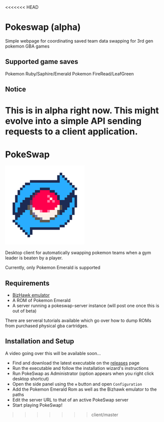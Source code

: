 <<<<<<< HEAD
# Pokeswap (alpha)

Simple webpage for coordinating saved team data swapping for 3rd gen pokemon GBA games

## Supported game saves

Pokemon Ruby/Saphire/Emerald
Pokemon FireRead/LeafGreen

## Notice

This is in alpha right now.  This might evolve into a simple API sending requests to a client application.
=======
# PokeSwap

![](resources/pokeswap_icon.png)

Desktop client for automatically swapping pokemon teams when a gym leader is beaten by a player.

Currently, only Pokemon Emerald is supported

## Requirements

 - [BizHawk emulator](http://tasvideos.org/BizHawk.html)
 - A ROM of Pokemon Emerald
 - A server running a pokeswap-server instance (will post one once this is out of beta)
 
 There are serveral tutorials available which go over how to dump ROMs from purchased physical gba cartridges.

 ## Installation and Setup

A video going over this will be available soon...

 - Find and download the latest executable on the [releases](releases) page
 - Run the executable and follow the installation wizard's instructions
 - Run PokeSwap as Administrator (option appears when you right click desktop shortcut)
 - Open the side panel using the `≡` button and open `Configuration`
 - Add the Pokemon Emerald Rom as well as the Bizhawk emulator to the paths
 - Edit the server URL to that of an active PokeSwap server
 - Start playing PokeSwap!
>>>>>>> client/master
